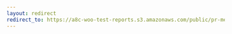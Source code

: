 ```yaml
---
layout: redirect
redirect_to: https://a8c-woo-test-reports.s3.amazonaws.com/public/pr-merge/45454/api/index.html
---
```


